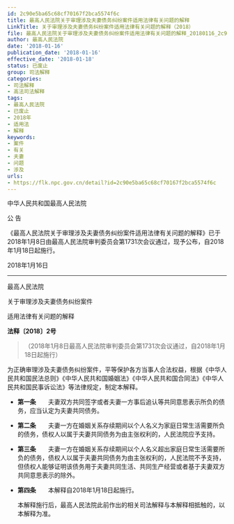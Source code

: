 ```yaml
---
id: 2c90e5ba65c68cf70167f2bca5574f6c
title: 最高人民法院关于审理涉及夫妻债务纠纷案件适用法律有关问题的解释
LinkTitle: 关于审理涉及夫妻债务纠纷案件适用法律有关问题的解释（2018）
file: 最高人民法院关于审理涉及夫妻债务纠纷案件适用法律有关问题的解释_20180116_2c90e5ba65c68cf70167f2bca5574f6c.docx
author: 最高人民法院
date: '2018-01-16'
publication_date: '2018-01-16'
effective_date: '2018-01-18'
status: 已废止
group: 司法解释
categories:
- 司法解释
- 高法司法解释
tags:
- 最高人民法院
- 已废止
- 2018年
- 适用法
- 解释
keywords:
- 案件
- 有关
- 夫妻
- 问题
- 涉及
urls:
- https://flk.npc.gov.cn/detail?id=2c90e5ba65c68cf70167f2bca5574f6c
---
```


中华人民共和国最高人民法院

公 告

《最高人民法院关于审理涉及夫妻债务纠纷案件适用法律有关问题的解释》已于2018年1月8日由最高人民法院审判委员会第1731次会议通过，现予公布，自2018年1月18日起施行。

2018年1月16日

---

最高人民法院

关于审理涉及夫妻债务纠纷案件

适用法律有关问题的解释

**法释〔2018〕2号**

> （2018年1月8日最高人民法院审判委员会第1731次会议通过，自2018年1月18日起施行）

为正确审理涉及夫妻债务纠纷案件，平等保护各方当事人合法权益，根据《中华人民共和国民法总则》《中华人民共和国婚姻法》《中华人民共和国合同法》《中华人民共和国民事诉讼法》等法律规定，制定本解释。

- **第一条**　　夫妻双方共同签字或者夫妻一方事后追认等共同意思表示所负的债务，应当认定为夫妻共同债务。

- **第二条**　　夫妻一方在婚姻关系存续期间以个人名义为家庭日常生活需要所负的债务，债权人以属于夫妻共同债务为由主张权利的，人民法院应予支持。

- **第三条**　　夫妻一方在婚姻关系存续期间以个人名义超出家庭日常生活需要所负的债务，债权人以属于夫妻共同债务为由主张权利的，人民法院不予支持，但债权人能够证明该债务用于夫妻共同生活、共同生产经营或者基于夫妻双方共同意思表示的除外。

- **第四条**　　本解释自2018年1月18日起施行。

  本解释施行后，最高人民法院此前作出的相关司法解释与本解释相抵触的，以本解释为准。
